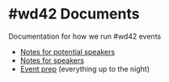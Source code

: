 # #wd42 Documents
Documentation for how we run #wd42 events

- [Notes for potential speakers](POTENTIAL_SPEAKERS.md)
- [Notes for speakers](SPEAKERS.md)
- [Event prep](EVENT_PREP.md) (everything up to the night)
